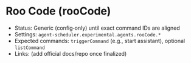 # Roo Code (rooCode)

- Status: Generic (config‑only) until exact command IDs are aligned
- Settings: `agent-scheduler.experimental.agents.rooCode.*`
- Expected commands: `triggerCommand` (e.g., start assistant), optional `listCommand`
- Links: (add official docs/repo once finalized)

